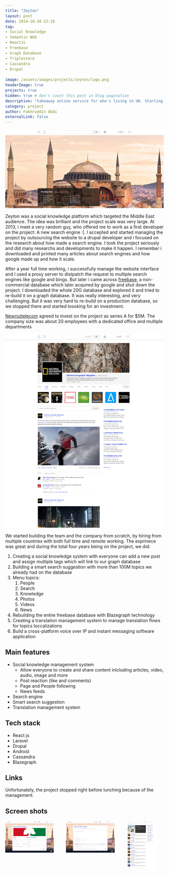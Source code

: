 ```yaml
---
title: "Zeyton"
layout: post
date: 2014-10-20 22:10
tag: 
- Social Knowledge
- Semantic Web
- ReactJs
- Freebase
- Graph Database
- Triplestore
- Cassandra
- Drupal

image: /assets/images/projects/zeyton/logo.png
headerImage: true
projects: true
hidden: true # don't count this post in blog pagination
description: "takeaway online service for who's living in UK. Starting from leeds city"
category: project
author: Fakhruddin Abdi
externalLink: false
---
```


![Screenshot](/assets/images/projects/zeyton/home.jpg)

Zeyton was a social knowledge platform which targeted the Middle East audience. The idea was brilliant and the project scale was very large. 
At 2013, i meet a very random guy, who offered me to work as a first developer on the project: A new search engine :|.
I accepted and started managing the project by outsourcing the website to a drupal developer and i focused on the research about how made a search engine.
I took the project seriously and did many researchs and developments to make it happen. I remember i downloaded and printed many articles about search engines and how google made up and how it scale.

After a year full time working, i successfully manage the website interface and I used a proxy server to distpatch the request to multiple search engines like google and bings.
But later i came across [freebase](https://en.wikipedia.org/wiki/Freebase_(database)), a  non-commercial database which later acquired by google and shut down the project.
I downloaded the whole 20G database and explored it and tried to re-build it on a graph database.
It was really interesting, and very challenging. But it was very hard to re-build on a production database, so we stopped there and started loooking for an investment.

[Newroztelecom](https://www.newroztelecom.com/) agreed to invest on the project as series A for $5M.
The company size was about 20 employees with a dedicated office and multiple departments

![Screenshot](/assets/images/projects/zeyton/page.jpg)

We started building the team and the company from scratch, by hiring from multiple countries with both full time and remote working.
The exprinece was great and during the total four years being on the project, we did:
1. Creating a social knowledge system with everyone can add a new post and assign multiple tags which will link to our graph database
2. Building a smart search suggestion with more than 100M topics we already had on the database
3. Menu topics:
   1. People
   2. Search
   3. Knowledge
   4. Photos
   5. Videos
   6. News
4. Rebuilding the entire freebase database with Blazegraph technology
5. Creating a translation management system to manage translation flows for topics loccalizations
6. Build a cross-platform voice over IP and instant messaging software application
  


## Main features
- Social knowledge management system
  - Allow everyone to create and share content inlcluding articles, video, audio, image and more
  - Post reaction (like and comments)
  - Page and People following
  - News feeds
- Search engine
- Smart search suggestion
- Translation management system

## Tech stack
- React js
- Laravel
- Drupal
- Android
- Cassandra
- Blazegraph

## Links
Unfortunately, the project stopped right before lunching because of the management.


## Screen shots
<div style="display: flex; justify-content: space-between">
	<a href="/assets/images/projects/zeyton/sign.jpg" width="100" target="_blank">
		<img style="width: 80%" src="/assets/images/projects/zeyton/sign.jpg" />
	</a>
	<a href="/assets/images/projects/zeyton/upload.jpg" width="100" target="_blank">
		<img  style="width: 80%" src="/assets/images/projects/zeyton/upload.jpg" />
	</a>	
	<a href="/assets/images/projects/zeyton/article.jpg" width="100"  target="_blank">
		<img  style="width: 80%" src="/assets/images/projects/zeyton/article.jpg"/>
	</a>
</div>

